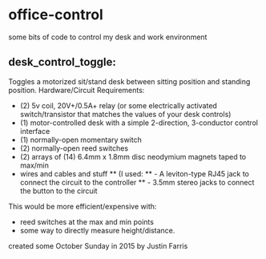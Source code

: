 # office-control
some bits of code to control my desk and work environment

## desk_control_toggle:
 Toggles a motorized sit/stand desk between sitting position and standing position.
 Hardware/Circuit Requirements:
   * (2) 5v coil, 20V+/0.5A+ relay (or some electrically activated switch/transistor that matches the values of your desk controls)
   * (1) motor-controlled desk with a simple 2-direction, 3-conductor control interface
   * (1) normally-open momentary switch
   * (2) normally-open reed switches
   * (2) arrays of (14) 6.4mm x 1.8mm disc neodymium magnets taped to max/min
   * wires and cables and stuff
   ** (I used:
   **  - A leviton-type RJ45 jack to connect the circuit to the controller
   **  - 3.5mm stereo jacks to connect the button to the circuit

 This would be more efficient/expensive with:
   * reed switches at the max and min points
   * some way to directly measure height/distance.

 created some October Sunday in 2015
 by Justin Farris
